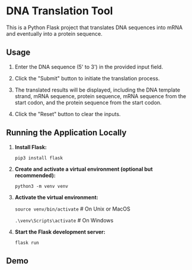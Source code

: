 # DNA Translation Tool

This is a Python Flask project that translates DNA sequences into mRNA and eventually into a protein sequence.

## Usage

1. Enter the DNA sequence (5' to 3') in the provided input field.
   
2. Click the "Submit" button to initiate the translation process.
   
3. The translated results will be displayed, including the DNA template strand, mRNA sequence, protein sequence, mRNA sequence from the start codon, and the protein sequence from the start codon.
   
4. Click the "Reset" button to clear the inputs.

## Running the Application Locally

1. **Install Flask:**
   
   `pip3 install flask`
   
2. **Create and activate a virtual environment (optional but recommended):**
   
   `python3 -m venv venv`
   
3. **Activate the virtual environment:**
   
   `source venv/bin/activate` # On Unix or MacOS
   
   `.\venv\Scripts\activate`   # On Windows
   
4. **Start the Flask development server:**
   
   `flask run`
   

## Demo

